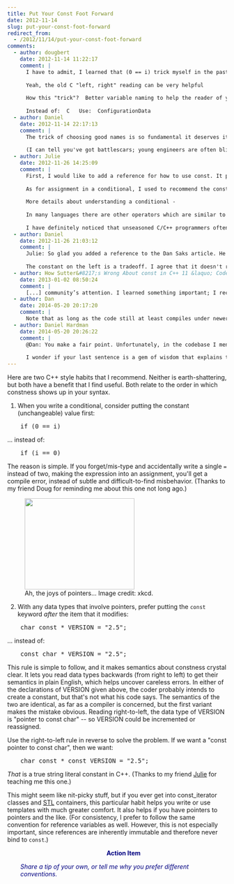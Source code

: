 ```yaml
---
title: Put Your Const Foot Forward
date: 2012-11-14
slug: put-your-const-foot-forward
redirect_from:
  - /2012/11/14/put-your-const-foot-forward
comments:
  - author: dougbert
    date: 2012-11-14 11:22:17
    comment: |
      I have to admit, I learned that (0 == i) trick myself in the past 18 months, but I adopted it myself AND it saved me from introducing several bugs within DAYS of coding it that way. I continue to do it now.
      
      Yeah, the old C "left, right" reading can be very helpful
      
      How this "trick"?  Better variable naming to help the reader of your code understand what you were trying to do!
      
      Instead of:  C   Use:  ConfigurationData
  - author: Daniel
    date: 2012-11-14 22:17:13
    comment: |
      The trick of choosing good names is so fundamental it deserves its own post. Have a look at <a href="good-code-is-named-right.md" title="Good Code Is Named Right" rel="nofollow">Good Code is Named Right</a>.
      
      (I can tell you've got battlescars; young engineers are often blind to the power of that particular habit. :-)
  - author: Julie
    date: 2012-11-26 14:25:09
    comment: |
      First, I would like to add a reference for how to use const. It provides a very good description of why to put const after the type. It is the original reference from Dan Saks that I based my style change on. http://www.dansaks.com/articles/1999-02%20const%20T%20vs%20T%20const.pdf
      
      As for assignment in a conditional, I used to recommend the constant on the left. However, I no longer do. Over time two things have changed my mind: 1) compilers issue warnings for use of an assignment in a conditional (which can be turned of by an extra set of parenthesis if that is what you really desire), and 2) It often makes the code harder to understand for a human reader. 
      
      More details about understanding a conditional -
      
      In many languages there are other operators which are similar to "==". In most of those cases changing the order of operands changes the meaning, or is invalid. This would be obvious for an ordering operation such as less than. "a < b" is not at all the same as "b < a". "a isa b" is not the same as "b isa a". And one that I use often in Python "a is None" is nonsensical as "None is a".
      
      I have definitely noticed that unseasoned C/C++ programmers often get confused when they see "if (0 == foo())". Instead of explaining the reasoning for that non-obvious operand order I explain that turning on compiler warnings is a good idea. :-)
  - author: Daniel
    date: 2012-11-26 21:03:12
    comment: |
      Julie: So glad you added a reference to the Dan Saks article. He explains it so much better than I could!
      
      The constant on the left is a tradeoff. I agree that it doesn't read as nicely, and that modern compilers are better at warning about the issue. However, I recently started working on some open source code, and there are members of the community for this particular codebase that are using pre-1990s C (not C++) compilers. I kid you not. So dialing up warnings is not always feasible. Where it is, I think I agree that the pendulum swings the other way.
  - author: How Sutter&#8217;s Wrong About const in C++ 11 &laquo; Codecraft
    date: 2013-01-02 08:50:24
    comment: |
      [...] community’s attention. I learned something important; I recommend that you watch the talk. Using const well is an essential skill. But I think in his enthusiasm about the way the language has evolved to make semantics clearer, [...]
  - author: Dan
    date: 2014-05-20 20:17:20
    comment: |
      Note that as long as the code still at least compiles under newer compilers, I'd argue that this isn't a valid justification for outdated or otherwise sub-optimal practices. If at least one member of the community encounters the warning, in principle the entire community is aware of the problem. A heterogeneous collection of compilers has access to the *union* of their respective warnings, not the intersection.
  - author: Daniel Hardman
    date: 2014-05-20 20:26:22
    comment: |
      @Dan: You make a fair point. Unfortunately, in the codebase I mentioned above, the community as a whole is in the habit of ignoring warnings; if it compiles, it must be good. Aargh!
      
      I wonder if your last sentence is a gem of wisdom that explains the power of open source in general. Good food for thought...
---
```

Here are two C++ style habits that I recommend. Neither is earth-shattering, but both have a benefit that I find useful. Both relate to the order in which constness shows up in your syntax.

1. When you write a conditional, consider putting the constant (unchangeable) value first:
<pre style="padding-left:30px;font-size:100%;margin-bottom:1em;">if (0 == i)</pre>
... instead of:
<pre style="padding-left:30px;font-size:100%;margin-bottom:1em;">if (i == 0)</pre>
The reason is simple. If you forget/mis-type and accidentally write a single <code>=</code> instead of two, making the expression into an assignment, you'll get a compile error, instead of subtle and difficult-to-find misbehavior. (Thanks to my friend Doug for reminding me about this one not long ago.)

<figure><img src="http://imgs.xkcd.com/comics/pointers.png" height="209" width="252" /><figcaption>Ah, the joys of pointers... Image credit: xkcd.</figcaption></figure>

2. With any data types that involve pointers, prefer putting the <code>const</code> keyword <em>after</em> the item that it modifies:
<pre style="padding-left:30px;font-size:100%;margin-bottom:1em;">char const * VERSION = "2.5";</pre>
... instead of:
<pre style="padding-left:30px;font-size:100%;margin-bottom:1em;">const char * VERSION = "2.5";</pre>
This rule is simple to follow, and it makes semantics about constness crystal clear. It lets you read data types backwards (from right to left) to get their semantics in plain English, which helps uncover careless errors. In either of the declarations of VERSION given above, the coder probably intends to create a constant, but that's not what his code says. The semantics of the two are identical, as far as a compiler is concerned, but the first variant makes the mistake obvious. Reading right-to-left, the data type of VERSION is "pointer to const char" -- so VERSION could be incremented or reassigned.

Use the right-to-left rule in reverse to solve the problem. If we want a "const pointer to const char", then we want:
<pre style="padding-left:30px;font-size:100%;margin-bottom:1em;">char const * const VERSION = "2.5";</pre>
<em>That</em> is a true string literal constant in C++. (Thanks to my friend <a title="Julie Jones: Learn voraciously." href="julie-jones-learn-voraciously.md">Julie</a> for teaching me this one.)

This might seem like nit-picky stuff, but if you ever get into const_iterator classes and <a class="zem_slink" title="Standard Template Library" href="http://en.wikipedia.org/wiki/Standard_Template_Library" target="_blank" rel="wikipedia">STL</a> containers, this particular habit helps you write or use templates with much greater comfort. It also helps if you have pointers to pointers and the like. (For consistency, I prefer to follow the same convention for reference variables as well. However, this is not especially important, since references are inherently immutable and therefore never bind to <code>const</code>.)
<p style="padding-left:30px;text-align:center;"><strong><span style="color:#000080;">Action Item</span></strong></p>
<p style="padding-left:30px;"><em><span style="color:#000080;">Share a tip of your own, or tell me why you prefer different conventions.</span></em></p>
